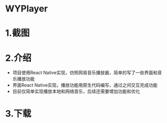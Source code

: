 # WYPlayer

# 1.截图 #


# 2.介绍 #

- 项目使用React Native实现，仿照网易音乐播放器，简单的写了一些界面和音乐播放功能                                                
- 界面React Native实现，播放功能用原生代码编写，通过之间交互完成功能
- 目前仅简单实现播放本地和网络音乐，后续还需要增加功能和优化


# 3.下载 #
